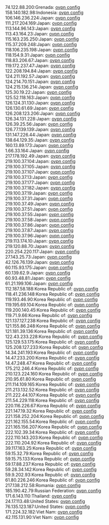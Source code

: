 74.122.88.200:Grenada: [ovpn config](vpn/74_122_88_200.ovpn)  
158.140.182.98:Indonesia: [ovpn config](vpn/158_140_182_98.ovpn)  
106.146.236.224:Japan: [ovpn config](vpn/106_146_236_224.ovpn)  
111.217.204.169:Japan: [ovpn config](vpn/111_217_204_169.ovpn)  
113.144.96.143:Japan: [ovpn config](vpn/113_144_96_143.ovpn)  
113.43.164.23:Japan: [ovpn config](vpn/113_43_164_23.ovpn)  
115.163.235.250:Japan: [ovpn config](vpn/115_163_235_250.ovpn)  
115.37.209.248:Japan: [ovpn config](vpn/115_37_209_248.ovpn)  
118.106.235.198:Japan: [ovpn config](vpn/118_106_235_198.ovpn)  
118.154.9.31:Japan: [ovpn config](vpn/118_154_9_31.ovpn)  
118.83.206.67:Japan: [ovpn config](vpn/118_83_206_67.ovpn)  
119.172.237.47:Japan: [ovpn config](vpn/119_172_237_47.ovpn)  
122.208.194.84:Japan: [ovpn config](vpn/122_208_194_84.ovpn)  
124.211.192.57:Japan: [ovpn config](vpn/124_211_192_57.ovpn)  
124.214.70.151:Japan: [ovpn config](vpn/124_214_70_151.ovpn)  
124.215.136.214:Japan: [ovpn config](vpn/124_215_136_214.ovpn)  
125.30.19.22:Japan: [ovpn config](vpn/125_30_19_22.ovpn)  
125.52.118.163:Japan: [ovpn config](vpn/125_52_118_163.ovpn)  
126.124.31.130:Japan: [ovpn config](vpn/126_124_31_130.ovpn)  
126.130.61.69:Japan: [ovpn config](vpn/126_130_61_69.ovpn)  
126.208.123.206:Japan: [ovpn config](vpn/126_208_123_206.ovpn)  
126.34.131.228:Japan: [ovpn config](vpn/126_34_131_228.ovpn)  
126.39.25.56:Japan: [ovpn config](vpn/126_39_25_56.ovpn)  
126.77.139.139:Japan: [ovpn config](vpn/126_77_139_139.ovpn)  
131.147.226.44:Japan: [ovpn config](vpn/131_147_226_44.ovpn)  
138.64.129.35:Japan: [ovpn config](vpn/138_64_129_35.ovpn)  
160.13.89.173:Japan: [ovpn config](vpn/160_13_89_173.ovpn)  
1.66.33.164:Japan: [ovpn config](vpn/1_66_33_164.ovpn)  
217.178.192.49:Japan: [ovpn config](vpn/217_178_192_49.ovpn)  
219.100.37.104:Japan: [ovpn config](vpn/219_100_37_104.ovpn)  
219.100.37.105:Japan: [ovpn config](vpn/219_100_37_105.ovpn)  
219.100.37.107:Japan: [ovpn config](vpn/219_100_37_107.ovpn)  
219.100.37.13:Japan: [ovpn config](vpn/219_100_37_13.ovpn)  
219.100.37.177:Japan: [ovpn config](vpn/219_100_37_177.ovpn)  
219.100.37.182:Japan: [ovpn config](vpn/219_100_37_182.ovpn)  
219.100.37.19:Japan: [ovpn config](vpn/219_100_37_19.ovpn)  
219.100.37.31:Japan: [ovpn config](vpn/219_100_37_31.ovpn)  
219.100.37.49:Japan: [ovpn config](vpn/219_100_37_49.ovpn)  
219.100.37.51:Japan: [ovpn config](vpn/219_100_37_51.ovpn)  
219.100.37.55:Japan: [ovpn config](vpn/219_100_37_55.ovpn)  
219.100.37.58:Japan: [ovpn config](vpn/219_100_37_58.ovpn)  
219.100.37.86:Japan: [ovpn config](vpn/219_100_37_86.ovpn)  
219.100.37.87:Japan: [ovpn config](vpn/219_100_37_87.ovpn)  
219.100.37.96:Japan: [ovpn config](vpn/219_100_37_96.ovpn)  
219.113.174.10:Japan: [ovpn config](vpn/219_113_174_10.ovpn)  
219.120.88.70:Japan: [ovpn config](vpn/219_120_88_70.ovpn)  
220.254.220.117:Japan: [ovpn config](vpn/220_254_220_117.ovpn)  
27.143.25.73:Japan: [ovpn config](vpn/27_143_25_73.ovpn)  
42.126.76.139:Japan: [ovpn config](vpn/42_126_76_139.ovpn)  
60.115.93.175:Japan: [ovpn config](vpn/60_115_93_175.ovpn)  
60.139.62.9:Japan: [ovpn config](vpn/60_139_62_9.ovpn)  
60.93.48.81:Japan: [ovpn config](vpn/60_93_48_81.ovpn)  
61.21.199.106:Japan: [ovpn config](vpn/61_21_199_106.ovpn)  
112.187.58.188:Korea Republic of: [ovpn config](vpn/112_187_58_188.ovpn)  
118.41.236.148:Korea Republic of: [ovpn config](vpn/118_41_236_148.ovpn)  
119.193.46.90:Korea Republic of: [ovpn config](vpn/119_193_46_90.ovpn)  
119.195.69.104:Korea Republic of: [ovpn config](vpn/119_195_69_104.ovpn)  
119.200.140.45:Korea Republic of: [ovpn config](vpn/119_200_140_45.ovpn)  
119.71.9.66:Korea Republic of: [ovpn config](vpn/119_71_9_66.ovpn)  
121.137.127.238:Korea Republic of: [ovpn config](vpn/121_137_127_238.ovpn)  
121.155.86.248:Korea Republic of: [ovpn config](vpn/121_155_86_248.ovpn)  
121.181.39.136:Korea Republic of: [ovpn config](vpn/121_181_39_136.ovpn)  
122.43.233.228:Korea Republic of: [ovpn config](vpn/122_43_233_228.ovpn)  
125.129.53.175:Korea Republic of: [ovpn config](vpn/125_129_53_175.ovpn)  
125.208.127.233:Korea Republic of: [ovpn config](vpn/125_208_127_233.ovpn)  
14.34.241.193:Korea Republic of: [ovpn config](vpn/14_34_241_193.ovpn)  
14.47.233.200:Korea Republic of: [ovpn config](vpn/14_47_233_200.ovpn)  
14.47.248.47:Korea Republic of: [ovpn config](vpn/14_47_248_47.ovpn)  
175.212.246.4:Korea Republic of: [ovpn config](vpn/175_212_246_4.ovpn)  
210.123.224.160:Korea Republic of: [ovpn config](vpn/210_123_224_160.ovpn)  
210.95.61.80:Korea Republic of: [ovpn config](vpn/210_95_61_80.ovpn)  
211.114.109.165:Korea Republic of: [ovpn config](vpn/211_114_109_165.ovpn)  
211.213.132.52:Korea Republic of: [ovpn config](vpn/211_213_132_52.ovpn)  
211.222.44.107:Korea Republic of: [ovpn config](vpn/211_222_44_107.ovpn)  
211.54.229.118:Korea Republic of: [ovpn config](vpn/211_54_229_118.ovpn)  
220.116.226.67:Korea Republic of: [ovpn config](vpn/220_116_226_67.ovpn)  
221.147.19.32:Korea Republic of: [ovpn config](vpn/221_147_19_32.ovpn)  
221.158.252.204:Korea Republic of: [ovpn config](vpn/221_158_252_204.ovpn)  
221.162.155.54:Korea Republic of: [ovpn config](vpn/221_162_155_54.ovpn)  
221.165.156.207:Korea Republic of: [ovpn config](vpn/221_165_156_207.ovpn)  
222.102.39.34:Korea Republic of: [ovpn config](vpn/222_102_39_34.ovpn)  
222.110.143.203:Korea Republic of: [ovpn config](vpn/222_110_143_203.ovpn)  
222.110.204.92:Korea Republic of: [ovpn config](vpn/222_110_204_92.ovpn)  
39.117.163.25:Korea Republic of: [ovpn config](vpn/39_117_163_25.ovpn)  
59.15.32.79:Korea Republic of: [ovpn config](vpn/59_15_32_79.ovpn)  
59.15.75.133:Korea Republic of: [ovpn config](vpn/59_15_75_133.ovpn)  
59.17.88.237:Korea Republic of: [ovpn config](vpn/59_17_88_237.ovpn)  
59.28.34.142:Korea Republic of: [ovpn config](vpn/59_28_34_142.ovpn)  
59.9.202.93:Korea Republic of: [ovpn config](vpn/59_9_202_93.ovpn)  
61.80.226.246:Korea Republic of: [ovpn config](vpn/61_80_226_246.ovpn)  
217.138.212.58:Romania: [ovpn config](vpn/217_138_212_58.ovpn)  
185.190.42.79:Russian Federation: [ovpn config](vpn/185_190_42_79.ovpn)  
171.6.143.110:Thailand: [ovpn config](vpn/171_6_143_110.ovpn)  
24.17.113.48:United States: [ovpn config](vpn/24_17_113_48.ovpn)  
76.135.123.187:United States: [ovpn config](vpn/76_135_123_187.ovpn)  
171.224.32.182:Viet Nam: [ovpn config](vpn/171_224_32_182.ovpn)  
42.115.131.90:Viet Nam: [ovpn config](vpn/42_115_131_90.ovpn)  
